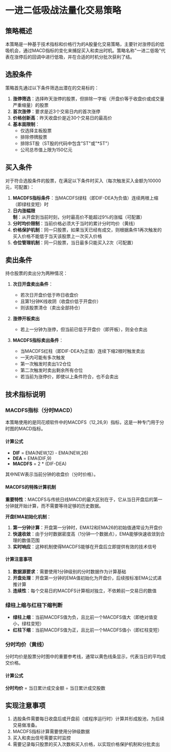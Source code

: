 # 一进二低吸战法量化交易策略

## 策略概述

本策略是一种基于技术指标和价格行为的A股量化交易策略，主要针对涨停后的低吸机会，通过MACD指标的变化来捕捉买入和卖出时机。策略名称"一进二低吸"代表在涨停后的回调中进行低吸，并在合适的时机分批次获利了结。

## 选股条件

策略首先通过以下条件筛选出潜在的交易标的：

1. **涨停筛选**：选择昨天涨停的股票，但排除一字板（开盘价等于收盘价或成交量严重缩量）的股票
2. **首次涨停**：要求是近3个交易日内的首次涨停
3. **价格创新高**：昨天收盘价是近30个交易日的最高价
4. **基本面限制**：
   - 仅选择主板股票
   - 排除停牌股票
   - 排除ST股（ST股的代码中包含"ST"或"*ST"）
   - 公司总市值上限为150亿元

## 买入条件

对于符合选股条件的股票，在满足以下条件时买入（每次触发买入金额为10000元，可配置）：

1. **MACDFS指标条件**：当MACDFS绿柱（即DIF-DEA为负值）连续两根上缩（即绿柱变短）时
2. **日内涨幅限制**：从开盘到当前时刻，分时最高价不能超过9%的涨幅（可配置）
3. **分时均价限制**：当前价格必须大于当时的累计分时均价（黄线）
4. **价格保护机制**：同一只股票，如果当天已经有成交，则根据条件1再次触发的买入价格不能低于当天该股票上一次买入价格
5. **仓位管理机制**：同一只股票，当日最多只能买入2次（可配置）

## 卖出条件

持仓股票的卖出分为两种情况：

1. **次日开盘卖出条件**：
   - 若次日开盘价低于昨日收盘价
   - 且第1分钟K线收阴（收盘价低于开盘价）
   - 则该股票清仓（卖出全部持仓）

2. **涨停开板卖出**
   - 若上一分钟为涨停，但当前已低于开盘价（即开板），则全仓卖出

3. **MACDFS指标卖出条件**：
   - 当MACDFS红柱（即DIF-DEA为正值）连续下缩2根时触发卖出
   - 一天内可能有多次触发
   - 第一次触发时卖出1/2仓位
   - 第二次触发时卖出剩余所有仓位
   - 若当前为涨停价，即使以上条件符合，也不会卖出



## 技术指标说明

### MACDFS指标（分时MACD）

本策略使用的是同花顺软件中的MACDFS（12,26,9）指标，这是一种专门用于分时图的MACD指标。

#### 计算公式

- **DIF** = EMA(NEW,12) - EMA(NEW,26)
- **DEA** = EMA(DIF,9)
- **MACDFS** = 2 * (DIF-DEA)

其中NEW表示当前分钟的收盘价（分时价格）。

#### MACDFS的特殊计算机制

**重要特性**：MACDFS与传统日线MACD的最大区别在于，它从当日开盘后的第一分钟就开始计算，而不需要等待足够的历史数据。

**开盘EMA初始化机制**：
1. **第一分钟计算**：开盘第一分钟时，EMA12和EMA26的初始值通常设为开盘价
2. **快速收敛**：由于分时数据密度高（1分钟一个数据点），EMA能够快速收敛到合理的数值范围
3. **实时响应**：这种机制使得MACDFS能够在开盘后立即提供有效的技术信号

#### 计算注意事项

1. **数据源要求**：需要使用1分钟级别的分时数据作为计算基础
2. **开盘处理**：开盘第一分钟的EMA值初始化为开盘价，后续按标准EMA公式递推计算
3. **连续性**：每个交易日的MACDFS计算相对独立，不依赖前一交易日的数值


### 绿柱上缩与红柱下缩判断

- **绿柱上缩**：当前MACDFS值为负，且比前一个MACDFS值大（即绝对值变小，绿柱变短）
- **红柱下缩**：当前MACDFS值为正，且比前一个MACDFS值小（即红柱变短）

### 分时均价（黄线）

分时均价是股票分时图中的重要参考线，通常以黄色线条显示，代表当日的平均成交价格。

#### 计算公式

**分时均价** = 当日累计成交金额 ÷ 当日累计成交股数


## 实现注意事项

1. 选股条件需要每日收盘后或开盘前（或程序运行时）计算并形成股池，为后续交易做准备。
2. MACDFS指标计算需要使用分钟级数据
3. 买入和卖出信号需要实时监控
4. 需要记录每只股票的买入次数和买入价格，以实现价格保护机制和分批卖出